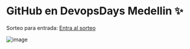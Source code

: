 # GitHub en DevopsDays Medellin ✨

Sorteo para entrada: [Entra al sorteo](https://gh.io/devopsmedellin)


![image](https://user-images.githubusercontent.com/20666190/234706981-26f6384d-32fe-47cf-b78d-23e52cff66cd.png)
